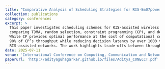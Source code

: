 ```yaml
---
title: "Comparative Analysis of Scheduling Strategies for RIS-Em07powered Wireless Networks with Non-Linear Energy Harvesting"
collection: publications
category: conferences
excerpt: >
  This paper investigates scheduling schemes for RIS-assisted wireless systems with non-linear energy harvesting,
  comparing TDMA, random selection, constraint programming (CP), and deep Q-network (DQN) approaches.
  While CP provides optimal performance at the cost of computational complexity, DQN achieves approximately
  90% of CP’s throughput while reducing decision latency by over 1000 times, making it highly suitable for real-time
  RIS-assisted networks. The work highlights trade-offs between throughput, computational time, and adaptability.
date: 2025-07-11
venue: 'International Conference on Computing, Communication and Networking Technologies (ICCCNT)'
paperurl: 'http://adityaguhagarkar.github.io/files/Aditya_CONECCT.pdf'
---
```

